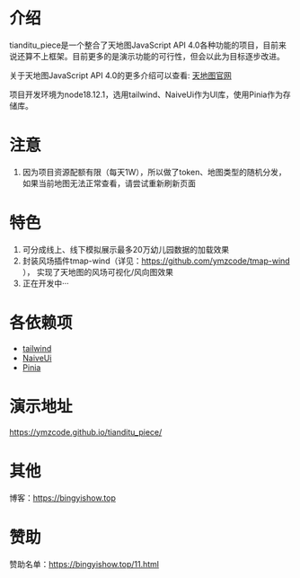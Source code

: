 # 介绍

tianditu_piece是一个整合了天地图JavaScript API 4.0各种功能的项目，目前来说还算不上框架。目前更多的是演示功能的可行性，但会以此为目标逐步改进。

关于天地图JavaScript API 4.0的更多介绍可以查看: [天地图官网](http://lbs.tianditu.gov.cn/api/js4.0/guide.html)

项目开发环境为node18.12.1，选用tailwind、NaiveUi作为UI库，使用Pinia作为存储库。

# 注意

1. 因为项目资源配额有限（每天1W），所以做了token、地图类型的随机分发，如果当前地图无法正常查看，请尝试重新刷新页面

# 特色
1. 可分成线上、线下模拟展示最多20万幼儿园数据的加载效果
2. 封装风场插件tmap-wind（详见：https://github.com/ymzcode/tmap-wind ），
实现了天地图的风场可视化/风向图效果
3. 正在开发中···

# 各依赖项

- [tailwind](https://tailwindcss.com/docs/installation/framework-guides)
- [NaiveUi](https://www.naiveui.com/zh-CN/os-theme)
- [Pinia](https://pinia.web3doc.top/introduction.html)


# 演示地址

https://ymzcode.github.io/tianditu_piece/

# 其他

博客：https://bingyishow.top

# 赞助

赞助名单：https://bingyishow.top/11.html
